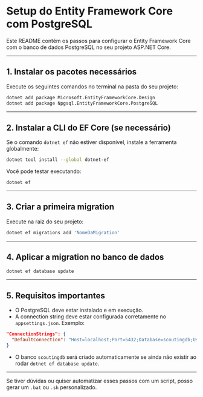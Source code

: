 # Setup do Entity Framework Core com PostgreSQL

Este README contém os passos para configurar o Entity Framework Core com o banco de dados PostgreSQL no seu projeto ASP.NET Core.

---

## 1. Instalar os pacotes necessários
Execute os seguintes comandos no terminal na pasta do seu projeto:

```bash
dotnet add package Microsoft.EntityFrameworkCore.Design
dotnet add package Npgsql.EntityFrameworkCore.PostgreSQL
```

---

## 2. Instalar a CLI do EF Core (se necessário)
Se o comando `dotnet ef` não estiver disponível, instale a ferramenta globalmente:

```bash
dotnet tool install --global dotnet-ef
```

Você pode testar executando:

```bash
dotnet ef
```

---

## 3. Criar a primeira migration

Execute na raiz do seu projeto:

```bash
dotnet ef migrations add 'NomeDaMigration'
```

---

## 4. Aplicar a migration no banco de dados

```bash
dotnet ef database update
```

---

## 5. Requisitos importantes

- O PostgreSQL deve estar instalado e em execução.
- A connection string deve estar configurada corretamente no `appsettings.json`. Exemplo:

```json
"ConnectionStrings": {
  "DefaultConnection": "Host=localhost;Port=5432;Database=scoutingdb;Username=postgres;Password=123456"
}
```

- O banco `scoutingdb` será criado automaticamente se ainda não existir ao rodar `dotnet ef database update`.

---

Se tiver dúvidas ou quiser automatizar esses passos com um script, posso gerar um `.bat` ou `.sh` personalizado.
